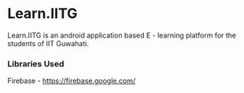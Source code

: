 # Learn.IITG

Learn.IITG is an android application based E - learning platform for the students of IIT Guwahati.

### Libraries Used

Firebase - https://firebase.google.com/
